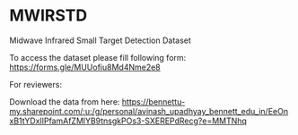 # MWIRSTD
Midwave Infrared Small Target Detection Dataset

To access the dataset please fill following form: https://forms.gle/MUUofiu8Md4Nme2e8

For reviewers: 

Download the data from here:
https://bennettu-my.sharepoint.com/:u:/g/personal/avinash_upadhyay_bennett_edu_in/EeOnxB1tYDxIlPfamAfZMlYB9tnsgkPOs3-SXEREPdRecg?e=MMTNhq
